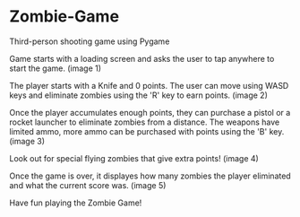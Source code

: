 # Zombie-Game
Third-person shooting game using Pygame

Game starts with a loading screen and asks the user to tap anywhere to start the game.
(image 1)

The player starts with a Knife and 0 points. The user can move using WASD keys and eliminate zombies using the 'R' key to earn points.
(image 2)

Once the player accumulates enough points, they can purchase a pistol or a rocket launcher to eliminate zombies from a distance. The weapons have limited ammo, more ammo can be purchased with points using the 'B' key.
(image 3)

Look out for special flying zombies that give extra points!
(image 4)

Once the game is over, it displayes how many zombies the player eliminated and what the current score was.
(image 5)

Have fun playing the Zombie Game!
